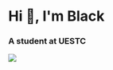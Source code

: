 <h1 align="left">Hi 👋, I'm Black</h1>
<h3 align="left">A student at UESTC</h3>
<a align="center" href="https://github.com/anuraghazra/github-readme-stats">
  <img align="left" src="https://github-readme-stats.vercel.app/api?username=blackkker&show_icons=true&hide=issues&line_height=24&include_all_commits=true&theme=dark"/>

<!--
**blackkker/blackkker** is a ✨ _special_ ✨ repository because its `README.md` (this file) appears on your GitHub profile.

Here are some ideas to get you started:

- 🔭 I’m currently working on ...
- 🌱 I’m currently learning ...
- 👯 I’m looking to collaborate on ...
- 🤔 I’m looking for help with ...
- 💬 Ask me about ...
- 📫 How to reach me: ...
- 😄 Pronouns: ...
- ⚡ Fun fact: ...
!
-->
